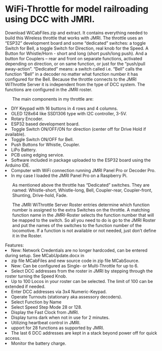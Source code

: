 # WiFi-Throttle for model railroading using DCC with JMRI.
Download WiCabFiles.zip and extract. It contains everything needed to build this Wireless throttle that works with JMRI.
The throttle uses an “ESP32” development board and some “dedicated” switches: a toggle Switch for Bell, a toggle Switch for Direction, real knob for the Speed. A Button for Whistle/Horn - short and long (short push/long push). And a button for Couplers – rear and front on separate functions, activated depending on direction, or on same function, or just for the “push/pull away-action”. “Dedicated” means: a switch called i.e. “Bell” calls the function “Bell” in a decoder no matter what function number it has configured for the Bell.
Because the throttle connects to the JMRI WiThrottle Server it is independent from the type of DCC system. 
The functions are configured in the JMRI roster.
<ol>
The main components in my throttle are:
</ol>
  <li>DIY Keypad with 16 buttons in 4 rows and 4 columns.</li> 
  <li>OLED 128x64 like SSD1306 type with I2C controller, 3-5V.</li>
  <li>Rotary Encoder.</li>
  <li>ESP32 based development board.</li>
  <li>Toggle Switch ON/OFF/ON for direction (center off for Drive Hold if available).</li>
  <li>Toggle Switch ON/OFF for Bell.</.i>
  <li>Push Buttons for Whistle, Coupler.</li>
  <li>LiPo Battery.</li>
  <li>PCB using edging service.</li>
  <li>Software included in package uploaded to the ESP32 board using the Arduino IDE.</li>
  <li>Computer with WiFi connection running JMRI Panel Pro or Decoder Pro.</li>
  <li>In my case I loaded the JMRI Panel Pro on a Raspberry Pi.</li>
</ol>
<ol>
As mentioned above the throttle has “Dedicated” switches. They are named: Whistle-short, Whistle-long, Bell, Coupler-rear, Coupler-front, Shunting, Drive-hold, Fade.
</ol>
<ol>
The JMRI WiThrottle Server Roster entries determine which function number is assigned to the extra Switches on the throttle. 
A matching function name in the JMRI-Roster selects the function number that will be mapped to the switch.
So all you need to do is go to the JMRI Roster and put the names of the switches to the function number of the locomotive. If a function is not available or not needed, just don’t define it in the Roster.
</ol>
Features:
<li>New: Network Credentials are no longer hardcoded, can be entered during setup. See MCabUpdate.docx in </li>
<li>zip file MCabFiles and new source code in zip file MCabSource. </i>
<li>New: Can be configured as Single- or Multi-Throttle for up to 6.</li>
<li>Select DCC addresses from the roster in JMRI by stepping through the roster turning the Speed Knob.</li>
<li>Up to 100 Locos in your roster can be selected. The limit of 100 can be extended if needed.</li> 
<li>Enter DCC addresses via 3x4 Numeric-Keypad.</li>
<li>Operate Turnouts (stationary aka assessory decoders).</li>
<li>Select Function by Name</li>
<li>Select Speed Step Mode 28 or 128.</li>
<li>Display the Fast Clock from JMRI.</li>
<li>Display turns dark when not in use for 2 minutes.</li> 
<li>Utilizing heartbeat control in JMRI.</li> 
<li>upport for 28 functions as supported by JMRI.</li>
<li>The last 6 DCC addresses are kept in a stack beyond power off for quick access.</li> 
<li>Monitor the battery charge.</li>
